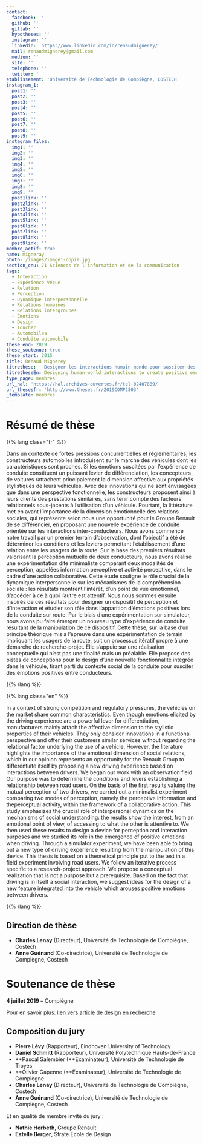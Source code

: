 ```yaml
---
contact:
  facebook: ''
  github: ''
  gitlab: ''
  hypotheses: ''
  instagram: ''
  linkedin: 'https://www.linkedin.com/in/renaudmignerey/'
  mail: renaudmignerey@gmail.com
  medium: ''
  site: ''
  telephone: ''
  twitter: ''
etablissement: 'Université de Technologie de Compiègne, COSTECH'
instagram_1:
  post1: ''
  post2: ''
  post3: ''
  post4: ''
  post5: ''
  post6: ''
  post7: ''
  post8: ''
  post9: ''
instagram_files:
  img1: ''
  img2: ''
  img3: ''
  img4: ''
  img5: ''
  img6: ''
  img7: ''
  img8: ''
  img9: ''
  post1link: ''
  post2link: ''
  post3link: ''
  post4link: ''
  post5link: ''
  post6link: ''
  post7link: ''
  post8link: ''
  post9link: ''
membre_actif: true
name: migneray
photo: /images/image1-copie.jpg
section_cnu: 71 Sciences de l'information et de la communication
tags:
  - Interaction
  - Expérience Vécue
  - Relation
  - Perception
  - Dynamique interpersonnelle
  - Relations humaines
  - Relations intergroupes
  - Émotions
  - Design
  - Toucher
  - Automobiles
  - Conduite automobile
these_end: 2019
these_soutenue: true
these_start: 2015
title: Renaud Mignerey
titrethese: ' Designer les interactions humain-monde pour susciter des émotions positives : application à l’automobile'
titretheseEn: Designing human-world interactions to create positive emotions
type_page: membres
url_hal: 'https://hal.archives-ouvertes.fr/tel-02407889/'
url_thesesfr: 'http://www.theses.fr/2019COMP2503'
_template: membres
---
```


<!-- Supprimer les parties non remplies (supprimer les blocks de lang s'il n'y a pas deux langues). Tu es libre d'ajouter ce que tu veux à cette partie -->

# Résumé de thèse

{{% lang class="fr" %}}

Dans un contexte de fortes pressions concurrentielles et réglementaires, les constructeurs automobiles introduisent sur le marché des véhicules dont les caractéristiques sont proches. Si les émotions suscitées par l’expérience de conduite constituent un puissant levier de différenciation, les concepteurs de voitures rattachent principalement la dimension affective aux propriétés stylistiques de leurs véhicules. Avec des innovations qui ne sont envisagées que dans une perspective fonctionnelle, les constructeurs proposent ainsi à leurs clients des prestations similaires, sans tenir compte des facteurs relationnels sous-jacents à l’utilisation d’un véhicule. Pourtant, la littérature met en avant l’importance de la dimension émotionnelle des relations sociales, qui représente selon nous une opportunité pour le Groupe Renault de se différencier, en proposant une nouvelle expérience de conduite orientée sur les interactions inter-conducteurs. Nous avons commencé notre travail par un premier terrain d’observation, dont l’objectif a été de déterminer les conditions et les leviers permettant l’établissement d’une relation entre les usagers de la route. Sur la base des premiers résultats valorisant la perception mutuelle de deux conducteurs, nous avons réalisé une expérimentation dite minimaliste comparant deux modalités de perception, appelées information perceptive et activité perceptive, dans le cadre d’une action collaborative. Cette étude souligne le rôle crucial de la dynamique interpersonnelle sur les mécanismes de la compréhension sociale : les résultats montrent l’intérêt, d’un point de vue émotionnel, d’accéder à ce à quoi l’autre est attentif. Nous nous sommes ensuite inspirés de ces résultats pour designer un dispositif de perception et d’interaction et étudier son rôle dans l’apparition d’émotions positives lors de la conduite sur route. Par le biais d’une expérimentation sur simulateur, nous avons pu faire émerger un nouveau type d’expérience de conduite résultant de la manipulation de ce dispositif. Cette thèse, sur la base d’un principe théorique mis à l’épreuve dans une expérimentation de terrain impliquant les usagers de la route, suit un processus itératif propre à une démarche de recherche-projet. Elle s’appuie sur une réalisation conceptuelle qui n’est pas une finalité mais un préalable. Elle propose des pistes de conceptions pour le design d’une nouvelle fonctionnalité intégrée dans le véhicule, tirant parti du contexte social de la conduite pour susciter des émotions positives entre conducteurs.

{{% /lang %}}

{{% lang class="en" %}}

In a context of strong competition and regulatory pressures, the vehicles on the market share common characteristics. Even though emotions elicited by the driving experience are a powerful lever for differentiation, manufacturers mainly attach the affective dimension to the stylistic properties of their vehicles. They only consider innovations in a functional perspective and offer their customers similar services without regarding the relational factor underlying the use of a vehicle. However, the literature highlights the importance of the emotional dimension of social relations, which in our opinion represents an opportunity for the Renault Group to differentiate itself by proposing a new driving experience based on interactions between drivers. We began our work with an observation field. Our purpose was to determine the conditions and levers establishing a relationship between road users. On the basis of the first results valuing the mutual perception of two drivers, we carried out a minimalist experiment comparing two modes of perception, namely the perceptive information and theperceptual activity, within the framework of a collaborative action. This study emphasizes the crucial role of interpersonal dynamics on the mechanisms of social understanding: the results show the interest, from an emotional point of view, of accessing to what the other is attentive to. We then used these results to design a device for perception and interaction purposes and we studied its role in the emergence of positive emotions when driving. Through a simulator experiment, we have been able to bring out a new type of driving experience resulting from the manipulation of this device. This thesis is based on a theoretical principle put to the test in a field experiment involving road users. We follow an iterative process specific to a research-project approach. We propose a conceptual realization that is not a purpose but a prerequisite. Based on the fact that driving is in itself a social interaction, we suggest ideas for the design of a new feature integrated into the vehicle which arouses positive emotions between drivers.

{{% /lang %}}

## Direction de thèse

* **Charles Lenay** (Directeur), Université de Technologie de Compiègne, Costech
* **Anne Guénand** (Co-directrice), Université de Technologie de Compiègne, Costech

# Soutenance de thèse

**4 juillet 2019** – Compiègne

Pour en savoir plus: [lien vers article de design en recherche]()

## Composition du jury

* **Pierre Lévy** (Rapporteur), Eindhoven University of Technology
* **Daniel Schmitt** (Rapporteur), Université Polytechnique Hauts-de-France
* **Pascal Salembier (**Examinateur), Université de Technologie de Troyes
* **Olivier Gapenne (**Examinateur), Université de Technologie de Compiègne
* **Charles Lenay** (Directeur), Université de Technologie de Compiègne, Costech
* **Anne Guénand** (Co-directrice), Université de Technologie de Compiègne, Costech

Et en qualité de membre invité du jury :

* **Nathie Herbeth**, Groupe Renault
* **Estelle Berger**, Strate École de Design
